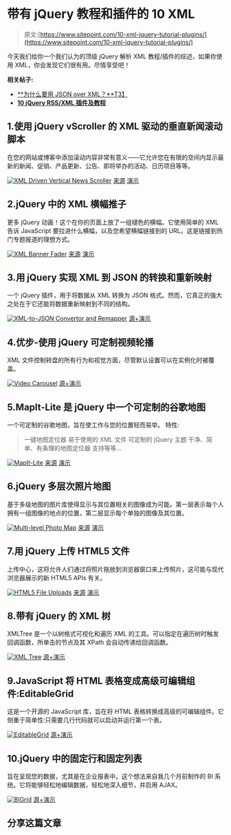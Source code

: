 # 带有 jQuery 教程和插件的 10 XML

> 原文:[https://www.sitepoint.com/10-xml-jquery-tutorial-plugins/](https://www.sitepoint.com/10-xml-jquery-tutorial-plugins/)

今天我们给你一个我们认为的顶级 jQuery 解析 XML 教程/插件的综述，如果你使用 XML，你会发现它们很有用。尽情享受吧！

**相关帖子:**

*   [**为什么要用 JSON over XML？**T3】](http://www.jquery4u.com/json/json-vs-xml/)
*   [**10 jQuery RSS/XML 插件及教程**](http://www.jquery4u.com/plugins/10-jquery-rss-xml/)

## 1.使用 jQuery vScroller 的 XML 驱动的垂直新闻滚动脚本

在您的网站或博客中添加滚动内容非常有意义——它允许您在有限的空间内显示最新的新闻、促销、产品更新、公告、即将举办的活动、日历项目等等。

 [![XML Driven Vertical News Scroller](../Images/005d799617f1cd45c89031be3fe89b75.png)](http://www.egrappler.com/xml-driven-vertical-news-scroller-script-using-html-and-jquery-vscroller/) 
[来源](http://www.egrappler.com/xml-driven-vertical-news-scroller-script-using-html-and-jquery-vscroller/)
[演示](http://www.egrappler.com/vscroller/index.htm)

## 2.jQuery 中的 XML 横幅推子

更多 jQuery 动画！这个在你的页面上放了一组褪色的横幅。它使用简单的 XML 告诉 JavaScript 要拉进什么横幅，以及您希望横幅链接到的 URL。这是链接到热门专题报道的理想方式。

 [![XML Banner Fader](../Images/fce3b9726aec7779c6defb084d5ebdb4.png)](http://www.subether.co.uk/blog/2011/01/xml-banner-fader-in-jquery/) 
[来源](http://www.subether.co.uk/blog/2011/01/xml-banner-fader-in-jquery/)
[演示](http://www.subether.co.uk/code/xmlbanners/banners.html)

## 3.用 jQuery 实现 XML 到 JSON 的转换和重新映射

一个 jQuery 插件，用于将数据从 XML 转换为 JSON 格式。然而，它真正的强大之处在于它还能将数据重新映射到不同的结构。

 [![XML-to-JSON Convertor and Remapper](../Images/aacb809c49aa02004fe2766e0d3d3f7d.png)](http://www.mitya.co.uk/scripts/XML-to-JSON-convertor-and-remapper-144) 
[源+演示](http://www.mitya.co.uk/scripts/XML-to-JSON-convertor-and-remapper-144)

## 4.优步-使用 jQuery 可定制视频轮播

XML 文件控制转盘的所有行为和视觉方面，尽管默认设置可以在实例化时被覆盖。

 [![Video Carousel](../Images/ffd1d8e54d8534dca64bd629e0ec0b2d.png)](http://www.mitya.co.uk/scripts/Uber-customsiable-video-carousel-148) 
[源+演示](http://www.mitya.co.uk/scripts/Uber-customsiable-video-carousel-148)

## 5.MapIt-Lite 是 jQuery 中一个可定制的谷歌地图

一个可定制的谷歌地图，旨在使工作与您的位置轻而易举。
特性:
>一键地图定位器
>易于使用的 XML 文件
>可定制的 jQuery 主题
>干净、简单、有条理的地图定位器
>支持等等…

 [![MapIt-Lite](../Images/94479c4c1657fa872bfcf604d7dfa061.png)](http://lifeinthegrid.com/labs/mapit/) 
[来源](http://lifeinthegrid.com/labs/mapit/)
[演示](http://codecanyon.net/item/mapit-maps-made-your-way/301923)

## 6.jQuery 多层次照片地图

基于多级地图的图片库使得显示与其位置相关的图像成为可能。第一层表示每个人拥有一组图像的地点的位置，第二层显示每个单独的图像及其位置。

 [![Multi-level Photo Map](../Images/a3b4983e1bc79731d4c9faa7d4824506.png)](http://tympanus.net/codrops/2011/09/27/multi-level-photo-map/) 
[来源](http://tympanus.net/codrops/2011/09/27/multi-level-photo-map/)
[演示](http://tympanus.net/Development/MultiLevelPhotoMap/)

## 7.用 jQuery 上传 HTML5 文件

上传中心，这将允许人们通过将照片拖放到浏览器窗口来上传照片，这可能与现代浏览器展示的新 HTML5 APIs 有关。

 [![HTML5 File Uploads](../Images/ae66807e41c92b0db8c1df502f05733d.png)](http://tutorialzine.com/2011/09/html5-file-upload-jquery-php/) 
[来源](http://tutorialzine.com/2011/09/html5-file-upload-jquery-php/)
[演示](http://demo.tutorialzine.com/2011/09/html5-file-upload-jquery-php/)

## 8.带有 jQuery 的 XML 树

XMLTree 是一个以树格式可视化和遍历 XML 的工具。可以指定在遍历树时触发回调函数，所单击的节点及其 XPath 会自动传递给回调函数。

 [![XML Tree](../Images/d25e9eba304c24a7ce9abc68f8d1e358.png)](http://www.mitya.co.uk/scripts/XML-Tree---visualise-and-traverse-your-XML-186#tree0:;) 
[源+演示](http://www.mitya.co.uk/scripts/XML-Tree---visualise-and-traverse-your-XML-186#tree0:;)

## 9.JavaScript 将 HTML 表格变成高级可编辑组件:EditableGrid

这是一个开源的 JavaScript 库，旨在将 HTML 表格转换成高级的可编辑组件。它侧重于简单性:只需要几行代码就可以启动并运行第一个表。

 [![EditableGrid](../Images/aacf927f358ee5cb9a90e442bfb573e5.png)](http://www.webismymind.be/editablegrid/) 
[源+演示](http://www.webismymind.be/editablegrid/)

## 10.jQuery 中的固定行和固定列表

旨在呈现您的数据，尤其是在企业报表中。这个想法来自我几个月前制作的 BI 系统。它将能够轻松地编辑数据，轻松地深入细节，并启用 AJAX。

 [![BIGrid ](../Images/1fec87e5445094281ce5ca49cf9631aa.png)](http://www.bi-grid.com/) 
[源+演示](http://www.bi-grid.com/)

## 分享这篇文章